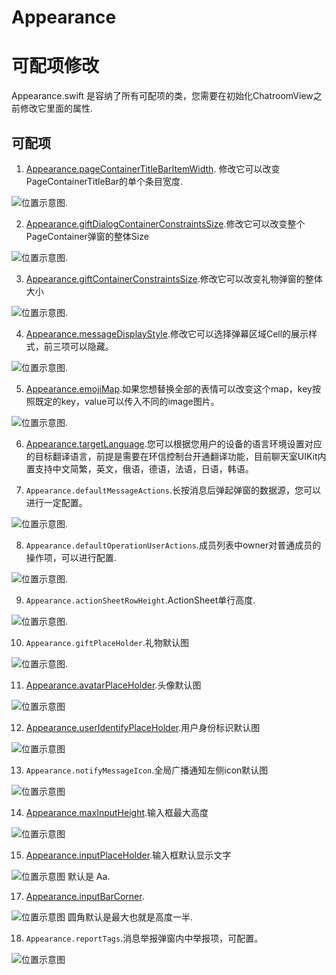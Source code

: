 # Appearance

# 可配项修改

Appearance.swift 是容纳了所有可配项的类，您需要在初始化ChatroomView之前修改它里面的属性.

## 可配项

1. [Appearance.pageContainerTitleBarItemWidth](https://github.com/easemob/UIKit_Chatroom_ios/ChatroomUIKit/blob/main/Sources/ChatroomUIKit/Classes/UI/Core/UIKit/Utils/Appearance.swift). 修改它可以改变PageContainerTitleBar的单个条目宽度.

![位置示意图](./pageContainerTitleBarItemWidth.png).


2. [Appearance.giftDialogContainerConstraintsSize](https://github.com/easemob/UIKit_Chatroom_ios/ChatroomUIKit/blob/main/Sources/ChatroomUIKit/Classes/UI/Core/UIKit/Utils/Appearance.swift).修改它可以改变整个PageContainer弹窗的整体Size

![位置示意图](pageContainerTitleBarItemWidth.png).


3. [Appearance.giftContainerConstraintsSize](https://github.com/easemob/UIKit_Chatroom_ios/ChatroomUIKit/blob/main/Sources/ChatroomUIKit/Classes/UI/Core/UIKit/Utils/Appearance.swift).修改它可以改变礼物弹窗的整体大小

![位置示意图](giftContainerConstraintsSize.png).


4. [Appearance.messageDisplayStyle](https://github.com/easemob/UIKit_Chatroom_ios/ChatroomUIKit/blob/main/Sources/ChatroomUIKit/Classes/UI/Core/UIKit/Utils/Appearance.swift).修改它可以选择弹幕区域Cell的展示样式，前三项可以隐藏。

![位置示意图](custom%20chat%20barrage.png).


5. [Appearance.emojiMap](https://github.com/easemob/UIKit_Chatroom_ios/ChatroomUIKit/blob/main/Sources/ChatroomUIKit/Classes/UI/Components/Input/Convertor/ChatEmojiConvertor.swift).如果您想替换全部的表情可以改变这个map，key按照既定的key，value可以传入不同的image图片。

![位置示意图](custom%20chat%20barrage.png).


6. [Appearance.targetLanguage](https://github.com/easemob/UIKit_Chatroom_ios/ChatroomUIKit/blob/main/Sources/ChatroomUIKit/Classes/UI/Core/UIKit/Utils/LanguageConvertor.swift).您可以根据您用户的设备的语言环境设置对应的目标翻译语言，前提是需要在环信控制台开通翻译功能，目前聊天室UIKit内置支持中文简繁，英文，俄语，德语，法语，日语，韩语。


7. `Appearance.defaultMessageActions`.长按消息后弹起弹窗的数据源，您可以进行一定配置。

![位置示意图](messageActions.png).


8. `Appearance.defaultOperationUserActions`.成员列表中owner对普通成员的操作项，可以进行配置.

![位置示意图](moreAction.png).


9. ``Appearance.actionSheetRowHeight``.ActionSheet单行高度.

![位置示意图](messageActions.png).


10. ``Appearance.giftPlaceHolder``.礼物默认图

![位置示意图](giftPlaceHolder.png).


11. [Appearance.avatarPlaceHolder](https://github.com/easemob/UIKit_Chatroom_ios/ChatroomUIKit/blob/main/Sources/ChatroomUIKit/Classes/UI/Components/Chat/Cells/ChatMessageCell.swift).头像默认图

![位置示意图](avatarPlaceHolder.png)


12. [Appearance.userIdentifyPlaceHolder]((https://github.com/easemob/UIKit_Chatroom_ios/ChatroomUIKit/blob/main/Sources/ChatroomUIKit/Classes/UI/Components/Chat/Cells/ChatMessageCell.swift)).用户身份标识默认图

![位置示意图](userIdentifyPlaceHolder.png)


13. ``Appearance.notifyMessageIcon``.全局广播通知左侧icon默认图

![位置示意图](notifyMessageIcon.png)


14. [Appearance.maxInputHeight](https://github.com/easemob/UIKit_Chatroom_ios/ChatroomUIKit/blob/main/Sources/ChatroomUIKit/Classes/UI/Components/Input/Views/MessageInputBar.swift).输入框最大高度

![位置示意图](maxInputHeight.png)


15. [Appearance.inputPlaceHolder](https://github.com/easemob/UIKit_Chatroom_ios/ChatroomUIKit/blob/main/Sources/ChatroomUIKit/Classes/UI/Components/Input/Views/MessageInputBar.swift).输入框默认显示文字

![位置示意图](inputCorner.png) 默认是 Aa.


17. [Appearance.inputBarCorner](https://github.com/easemob/UIKit_Chatroom_ios/ChatroomUIKit/blob/main/Sources/ChatroomUIKit/Classes/UI/Components/Input/Views/MessageInputBar.swift).

![位置示意图](inputCorner.png) 圆角默认是最大也就是高度一半.


18. ``Appearance.reportTags``.消息举报弹窗内中举报项，可配置。

![位置示意图](report.png)
